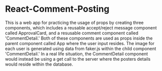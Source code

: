 # React-Comment-Posting

This is a web app for practicing the usage of props by creating three components, which includes a reusable accept/reject message component called ApprovalCard, and a resusable comment component called 'CommentDetail.' Both of these components are used as props inside the parent component called App where the user input resides. The image for each user is generated using data from faker.js within the child component 'CommentDetail.' In a real life situation, the CommentDetail component would instead be using a get call to the server where the posters details would reside within the database.
